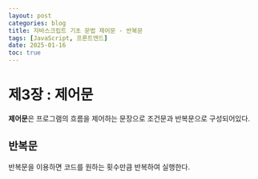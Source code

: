 ```yaml
---
layout: post
categories: blog
title: 자바스크립트 기초 문법 제어문 - 반복문
tags: [JavaScript, 프론트엔드]
date: 2025-01-16
toc: true
---
```


# 제3장 : 제어문

**제어문**은 프로그램의 흐름을 제어하는 문장으로 조건문과 반복문으로 구성되어있다.

## 반복문

반복문을 이용하면 코드를 원하는 횟수만큼 반복하여 실행한다.